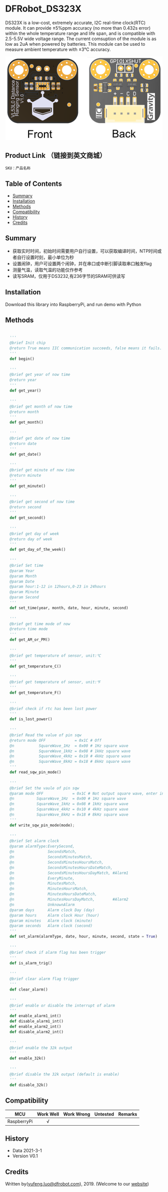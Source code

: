 # DFRobot_DS323X
DS323X is a low-cost, extremely accurate, I2C real-time clock(RTC) module. It can provide ±5%ppm accuracy (no more than 0.432s error) within the whole temperature range and life span, and is compatible with 2.5-5.5V wide voltage range. The current comsuption of the module is as low as 2uA when powered by batteries. This module can be used to measure ambient temperature with ±3℃ accuracy.   <br>

![正反面svg效果图](https://github.com/ouki-wang/DFRobot_Sensor/raw/master/resources/images/SEN0245svg1.png)


## Product Link （链接到英文商城）
    SKU：产品名称
   
## Table of Contents

* [Summary](#summary)
* [Installation](#installation)
* [Methods](#methods)
* [Compatibility](#compatibility)
* [History](#history)
* [Credits](#credits)

## Summary

* 获取实时时间，初始时间需要用户自行设置，可以获取编译时间，NTP时间或者自行设置时刻，最小单位为秒 <br>
* 设置闹钟，用户可设置两个闹钟，并在串口或中断引脚读取串口触发flag <br>
* 测量气温，读取气温的功能仅作参考 <br>
* 读写SRAM，仅用于DS3232,有236字节的SRAM可供读写 <br>

## Installation

Download this library into RaspberryPi, and run demo with Python
## Methods

```Python

  '''
  @brief Init chip 
  @return True means IIC communication succeeds, false means it fails. 
  '''
  def begin()
  
  '''
  @brief get year of now time
  @return year
  '''
  def get_year()
  
  '''
  @brief get month of now time
  @return month
  '''
  def get_month()
  
  '''
  @brief get date of now time
  @return date
  '''
  def get_date()
  
  '''
  @brief get minute of now time
  @return minute
  '''
  def get_minute()
  
  '''
  @brief get second of now time
  @return second
  '''
  def get_second()
  
  '''
  @brief get day of week
  @return day of week
  '''
  def get_day_of_the_week()
  
  '''
  @brief Set time  
  @param Year
  @param Month
  @param Date
  @param hour:1-12 in 12hours,0-23 in 24hours
  @param Minute 
  @param Second
  '''
  def set_time(year, month, date, hour, minute, second)
  
  '''
  @brief get time mode of now
  @return time mode
  '''
  def get_AM_or_PM()
  
  '''
  @brief get temperature of sensor, unit:℃
  '''
  def get_temperature_C()
  
  '''
  @brief get temperature of sensor, unit:℉
  '''
  def get_temperature_F()
  
  '''
  @brief check if rtc has been lost power
  '''
  def is_lost_power()
  
  '''
  @brief Read the value of pin sqw
  @return mode OFF             = 0x1C # Off
  @n           SquareWave_1Hz  = 0x00 # 1Hz square wave
  @n           SquareWave_1kHz = 0x08 # 1kHz square wave
  @n           SquareWave_4kHz = 0x10 # 4kHz square wave
  @n           SquareWave_8kHz = 0x18 # 8kHz square wave
  '''
  def read_sqw_pin_mode()
  
  '''
  @brief Set the vaule of pin sqw
  @param mode OFF             = 0x1C # Not output square wave, enter interrupt mode
  @n          SquareWave_1Hz  = 0x00 # 1Hz square wave
  @n          SquareWave_1kHz = 0x08 # 1kHz square wave
  @n          SquareWave_4kHz = 0x10 # 4kHz square wave
  @n          SquareWave_8kHz = 0x18 # 8kHz square wave
  '''
  def write_sqw_pin_mode(mode);
  
  '''
  @brief Set alarm clock
  @param alarmType:EverySecond,
  @n               SecondsMatch,
  @n               SecondsMinutesMatch,
  @n               SecondsMinutesHoursMatch,
  @n               SecondsMinutesHoursDateMatch,
  @n               SecondsMinutesHoursDayMatch, #Alarm1
  @n               EveryMinute,
  @n               MinutesMatch,
  @n               MinutesHoursMatch,
  @n               MinutesHoursDateMatch,
  @n               MinutesHoursDayMatch,        #Alarm2
  @n               UnknownAlarm
  @param days      Alarm clock Day (day)
  @param hours     Alarm clock Hour (hour)
  @param minutes   Alarm clock (minute)
  @param seconds   Alarm clock (second)
  '''
  def set_alarm(alarmType, date, hour, minute, second, state = True)
  
  '''
  @brief check if alarm flag has been trigger
  '''
  def is_alarm_trig()
  
  '''
  @brief clear alarm flag trigger
  '''
  def clear_alarm()
  
  '''
  @brief enable or disable the interrupt of alarm 
  '''
  def enable_alarm1_int()
  def disable_alarm1_int()
  def enable_alarm2_int()
  def disable_alarm2_int()
  
  '''
  @brief enable the 32k output 
  '''
  def enable_32k()
  
  '''
  @brief disable the 32k output (default is enable)
  '''
  def disable_32k()
```

## Compatibility

MCU                | Work Well    | Work Wrong   | Untested    | Remarks
------------------ | :----------: | :----------: | :---------: | -----
RaspberryPi        |      √       |              |             | 


## History

- Data 2021-3-1
- Version V0.1


## Credits

Written by(yufeng.luo@dfrobot.com), 2019. (Welcome to our [website](https://www.dfrobot.com/))





